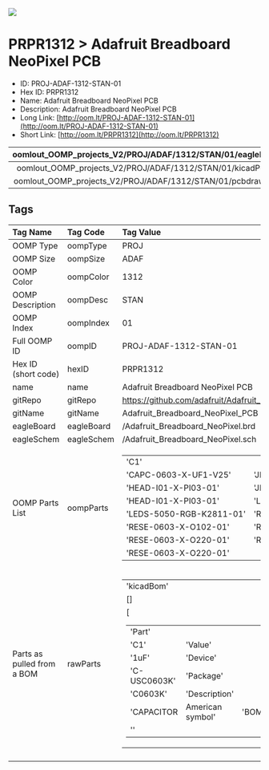 


  
![][im]
# PRPR1312 > Adafruit Breadboard NeoPixel PCB

- ID: PROJ-ADAF-1312-STAN-01
- Hex ID: PRPR1312
- Name: Adafruit Breadboard NeoPixel PCB
- Description: Adafruit Breadboard NeoPixel PCB
- Long Link: [http://oom.lt/PROJ-ADAF-1312-STAN-01](http://oom.lt/PROJ-ADAF-1312-STAN-01)
- Short Link: [http://oom.lt/PRPR1312](http://oom.lt/PRPR1312)
  

|oomlout_OOMP_projects_V2/PROJ/ADAF/1312/STAN/01/eagleImage.png|oomlout_OOMP_projects_V2/PROJ/ADAF/1312/STAN/01/eagleSchemImage.png|oomlout_OOMP_projects_V2/PROJ/ADAF/1312/STAN/01/kicadPcb3dFront.png|oomlout_OOMP_projects_V2/PROJ/ADAF/1312/STAN/01/kicadPcb3dBack.png|
| :---: | :---: | :---: | :---: |
|oomlout_OOMP_projects_V2/PROJ/ADAF/1312/STAN/01/kicadPcb3d.png|oomlout_OOMP_projects_V2/PROJ/ADAF/1312/STAN/01/bomBack.png|oomlout_OOMP_projects_V2/PROJ/ADAF/1312/STAN/01/bomFront.png|oomlout_OOMP_projects_V2/PROJ/ADAF/1312/STAN/01/pcbdraw.svg|
|oomlout_OOMP_projects_V2/PROJ/ADAF/1312/STAN/01/pcbdrawBack.svg||||

## Tags
  

|Tag Name|Tag Code|Tag Value|
| :--- | :--- | :--- |
|OOMP Type|oompType|PROJ|
|OOMP Size|oompSize|ADAF|
|OOMP Color|oompColor|1312|
|OOMP Description|oompDesc|STAN|
|OOMP Index|oompIndex|01|
|Full OOMP ID|oompID|PROJ-ADAF-1312-STAN-01|
|Hex ID (short code)|hexID|PRPR1312|
|name|name|Adafruit Breadboard NeoPixel PCB|
|gitRepo|gitRepo|https://github.com/adafruit/Adafruit_Breadboard_NeoPixel_PCB|
|gitName|gitName|Adafruit_Breadboard_NeoPixel_PCB|
|eagleBoard|eagleBoard|/Adafruit_Breadboard_NeoPixel.brd|
|eagleSchem|eagleSchem|/Adafruit_Breadboard_NeoPixel.sch|
|OOMP Parts List|oompParts|<table><tr><td>'C1'</td></tr><tr><td> 'CAPC-0603-X-UF1-V25'</td><td> 'JP1'</td></tr><tr><td> 'HEAD-I01-X-PI03-01'</td><td> 'JP2'</td></tr><tr><td> 'HEAD-I01-X-PI03-01'</td><td> 'LED1'</td></tr><tr><td> 'LEDS-5050-RGB-K2811-01'</td><td> 'R1'</td></tr><tr><td> 'RESE-0603-X-O102-01'</td><td> 'R2'</td></tr><tr><td> 'RESE-0603-X-O220-01'</td><td> 'R3'</td></tr><tr><td> 'RESE-0603-X-O220-01'</td></tr></table>|
|Parts as pulled from a BOM|rawParts|<table><tr><td>'kicadBom'</td></tr><tr><td> []</td><td> 'eagleBom'</td></tr><tr><td> [<table><tr><td>'Part'</td></tr><tr><td> 'C1'</td><td> 'Value'</td></tr><tr><td> '1uF'</td><td> 'Device'</td></tr><tr><td> 'C-USC0603K'</td><td> 'Package'</td></tr><tr><td> 'C0603K'</td><td> 'Description'</td></tr><tr><td> 'CAPACITOR</td><td> American symbol'</td><td> 'BOM'</td></tr><tr><td> ''</td></tr></table></td><td> <table><tr><td>'Part'</td></tr><tr><td> 'JP1'</td><td> 'Value'</td></tr><tr><td> ''</td><td> 'Device'</td></tr><tr><td> 'PINHD-1X3CB'</td><td> 'Package'</td></tr><tr><td> '1X03-CLEANBIG'</td><td> 'Description'</td></tr><tr><td> 'PIN HEADER'</td><td> 'BOM'</td></tr><tr><td> ''</td></tr></table></td><td> <table><tr><td>'Part'</td></tr><tr><td> 'JP2'</td><td> 'Value'</td></tr><tr><td> ''</td><td> 'Device'</td></tr><tr><td> 'PINHD-1X3CB'</td><td> 'Package'</td></tr><tr><td> '1X03-CLEANBIG'</td><td> 'Description'</td></tr><tr><td> 'PIN HEADER'</td><td> 'BOM'</td></tr><tr><td> ''</td></tr></table></td><td> <table><tr><td>'Part'</td></tr><tr><td> 'LED1'</td><td> 'Value'</td></tr><tr><td> 'WS28115050'</td><td> 'Device'</td></tr><tr><td> 'WS28115050'</td><td> 'Package'</td></tr><tr><td> 'WS28115050'</td><td> 'Description'</td></tr><tr><td> ''</td><td> 'BOM'</td></tr><tr><td> ''</td></tr></table></td><td> <table><tr><td>'Part'</td></tr><tr><td> 'R1'</td><td> 'Value'</td></tr><tr><td> '1.0K'</td><td> 'Device'</td></tr><tr><td> 'R-US_R0603'</td><td> 'Package'</td></tr><tr><td> 'R0603'</td><td> 'Description'</td></tr><tr><td> 'RESISTOR</td><td> American symbol'</td><td> 'BOM'</td></tr><tr><td> ''</td></tr></table></td><td> <table><tr><td>'Part'</td></tr><tr><td> 'R2'</td><td> 'Value'</td></tr><tr><td> '22'</td><td> 'Device'</td></tr><tr><td> 'R-US_R0603'</td><td> 'Package'</td></tr><tr><td> 'R0603'</td><td> 'Description'</td></tr><tr><td> 'RESISTOR</td><td> American symbol'</td><td> 'BOM'</td></tr><tr><td> ''</td></tr></table></td><td> <table><tr><td>'Part'</td></tr><tr><td> 'R3'</td><td> 'Value'</td></tr><tr><td> '22'</td><td> 'Device'</td></tr><tr><td> 'R-US_R0603'</td><td> 'Package'</td></tr><tr><td> 'R0603'</td><td> 'Description'</td></tr><tr><td> 'RESISTOR</td><td> American symbol'</td><td> 'BOM'</td></tr><tr><td> ''</td></tr></table>]</td></tr></table>|
||||



[im]: PROJ/ADAF/1312/STAN/01/kicadPcb3d_450.png
